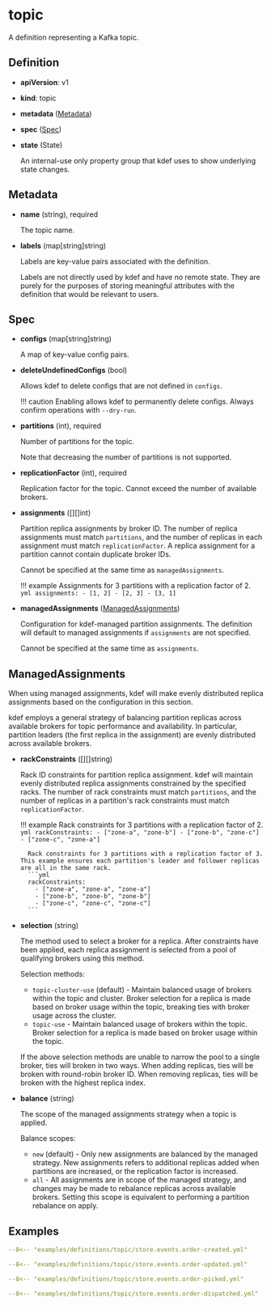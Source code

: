 # topic

A definition representing a Kafka topic.

## Definition

- **apiVersion**: v1
- **kind**: topic
- **metadata** ([Metadata](#metadata))
- **spec** ([Spec](#spec))
- **state** (State)

    An internal-use only property group that kdef uses to show underlying state changes.

## Metadata

- **name** (string), required

    The topic name.

- **labels** (map[string]string)

    Labels are key-value pairs associated with the definition.

    Labels are not directly used by kdef and have no remote state.
    They are purely for the purposes of storing meaningful attributes with the definition that would be relevant to users.

## Spec

- **configs** (map[string]string)

    A map of key-value config pairs.

- **deleteUndefinedConfigs** (bool)

    Allows kdef to delete configs that are not defined in `configs`.

    !!! caution
        Enabling allows kdef to permanently delete configs. Always confirm operations with `--dry-run`.

- **partitions** (int), required

    Number of partitions for the topic.

    Note that decreasing the number of partitions is not supported.

- **replicationFactor** (int), required

    Replication factor for the topic. Cannot exceed the number of available brokers.

- **assignments** ([][]int)

    Partition replica assignments by broker ID.
    The number of replica assignments must match `partitions`, and the number of replicas in each assignment must match `replicationFactor`.
    A replica assignment for a partition cannot contain duplicate broker IDs.

    Cannot be specified at the same time as `managedAssignments`.

    !!! example
        Assignments for 3 partitions with a replication factor of 2.
        ```yml
        assignments:
        - [1, 2]
        - [2, 3]
        - [3, 1]
        ```

- **managedAssignments** ([ManagedAssignments](#managedassignments))

    Configuration for kdef-managed partition assignments.
    The definition will default to managed assignments if `assignments` are not specified.

    Cannot be specified at the same time as `assignments`.

## ManagedAssignments

When using managed assignments, kdef will make evenly distributed replica assignments based on the configuration in this section.

kdef employs a general strategy of balancing partition replicas across available brokers for topic performance and availability.
In particular, partition leaders (the first replica in the assignment) are evenly distributed across available brokers.

- **rackConstraints** ([][]string)

    Rack ID constraints for partition replica assignment.
    kdef will maintain evenly distributed replica assignments constrained by the specified racks.
    The number of rack constraints must match `partitions`, and the number of replicas in a partition's rack constraints must match `replicationFactor`.

    !!! example
        Rack constraints for 3 partitions with a replication factor of 2.
        ```yml
        rackConstraints:
          - ["zone-a", "zone-b"]
          - ["zone-b", "zone-c"]
          - ["zone-c", "zone-a"]
        ```

        Rack constraints for 3 partitions with a replication factor of 3. This example ensures each partition's leader and follower replicas are all in the same rack.
        ```yml
        rackConstraints:
          - ["zone-a", "zone-a", "zone-a"]
          - ["zone-b", "zone-b", "zone-b"]
          - ["zone-c", "zone-c", "zone-c"]
        ```

- **selection** (string)

    The method used to select a broker for a replica.
    After constraints have been applied, each replica assignment is selected from a pool of qualifying brokers using this method.

    Selection methods:

    - `topic-cluster-use` (default) - Maintain balanced usage of brokers within the topic and cluster. Broker selection for a replica is made based on broker usage within the topic, breaking ties with broker usage across the cluster.
    - `topic-use` - Maintain balanced usage of brokers within the topic. Broker selection for a replica is made based on broker usage within the topic.

    If the above selection methods are unable to narrow the pool to a single broker, ties will broken in two ways.
    When adding replicas, ties will be broken with round-robin broker ID.
    When removing replicas, ties will be broken with the highest replica index.

- **balance** (string)

    The scope of the managed assignments strategy when a topic is applied.

    Balance scopes:

    - `new` (default) - Only new assignments are balanced by the managed strategy. New assignments refers to additional replicas added when partitions are increased, or the replication factor is increased.
    - `all` - All assignments are in scope of the managed strategy, and changes may be made to rebalance replicas across available brokers. Setting this scope is equivalent to performing a partition rebalance on apply.

## Examples

```yml
--8<-- "examples/definitions/topic/store.events.order-created.yml"
```

```yml
--8<-- "examples/definitions/topic/store.events.order-updated.yml"
```

```yml
--8<-- "examples/definitions/topic/store.events.order-picked.yml"
```

```yml
--8<-- "examples/definitions/topic/store.events.order-dispatched.yml"
```

